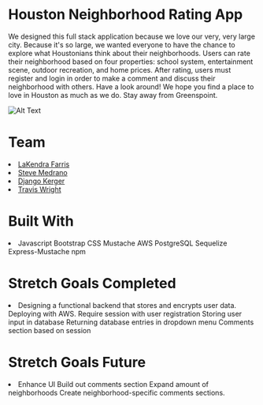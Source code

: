 # Houston Neighborhood Rating App 

<p>We designed this full stack application because we love our very, very large city. Because it's so large, we wanted everyone to have the chance to explore what Houstonians think about their neighborhoods. Users can rate their neighborhood based on four properties: school system, entertainment scene, outdoor recreation, and home prices. After rating, users must register and login in order to make a comment and discuss their neighborhood with others. Have a look around! We hope you find a place to love in Houston as much as we do. Stay away from Greenspoint.</p>

![Alt Text](https://tenor.com/view/houston-city-texas-gif-9148514.gif)

# Team

<li><a href ="https://github.com/lakendrafarris">LaKendra Farris</a></li>
<li><a href ="https://github.com/sMedrano101">Steve Medrano</a></li>
<li><a href ="https://github.com/DjangoKerger">Django Kerger</a></li>
<li><a href ="https://github.com/sivart-wright">Travis Wright</a></li>
  
# Built With
<li>
Javascript
Bootstrap
CSS
Mustache
AWS 
PostgreSQL
Sequelize
Express-Mustache
npm 

</li>


# Stretch Goals Completed
<li>
Designing a functional backend that stores and encrypts user data.
Deploying with AWS.
Require session with user registration
Storing user input in database
Returning database entries in dropdown menu
Comments section based on session
</li>

# Stretch Goals Future
<li>
Enhance UI
Build out comments section
Expand amount of neighborhoods
Create neighborhood-specific comments sections.
</li>

